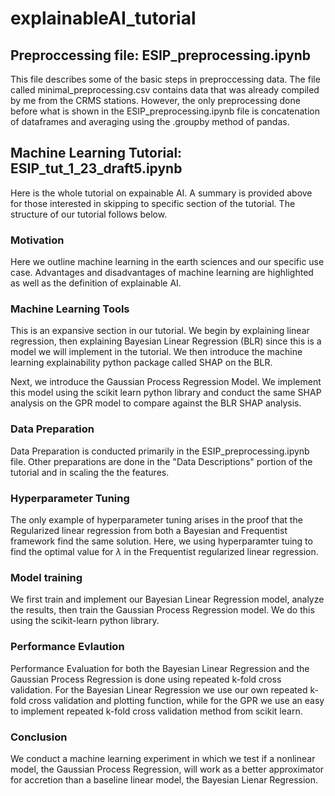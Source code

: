# explainableAI_tutorial

## Preproccessing file: ESIP_preprocessing.ipynb

This file describes some of the basic steps in preproccessing data. The file called minimal_preprocessing.csv contains data that was already compiled by me from the CRMS stations. However, the only preprocessing done before what is shown in the ESIP_preprocessing.ipynb file is concatenation of dataframes and averaging using the .groupby method of pandas. 

## Machine Learning Tutorial: ESIP_tut_1_23_draft5.ipynb

Here is the whole tutorial on expainable AI. A summary is provided above for those interested in skipping to specific section of the tutorial. The structure of our tutorial follows below.

### Motivation
Here we outline machine learning in the earth sciences and our specific use case. Advantages and disadvantages of machine learning are highlighted as well as the definition of explainable AI. 

### Machine Learning Tools
This is an expansive section in our tutorial. We begin by explaining linear regression, then explaining Bayesian Linear Regression (BLR) since this is a model we will implement in the tutorial. We then introduce the machine learning explainability python package called SHAP on the BLR. 

Next, we introduce the Gaussian Process Regression Model. We implement this model using the scikit learn python library and conduct the same SHAP analysis on the GPR model to compare against the BLR SHAP analysis.

### Data Preparation

Data Preparation is conducted primarily in the ESIP_preprocessing.ipynb file. Other preparations are done in the "Data Descriptions" portion of the tutorial and in scaling the the features. 

### Hyperparameter Tuning

The only example of hyperparameter tuning arises in the proof that the Regularized linear regression from both a Bayesian and Frequentist framework find the same solution. Here, we using hyperparamter tuing to find the optimal value for $\lambda$ in the Frequentist regularized linear regression. 

### Model training

We first train and implement our Bayesian Linear Regression model, analyze the results, then train the Gaussian Process Regression model. We do this using the scikit-learn python library. 

### Performance Evlaution

Performance Evaluation for both the Bayesian Linear Regression and the Gaussian Process Regression is done using repeated k-fold cross validation. For the Bayesian Linear Regression we use our own repeated k-fold cross validation and plotting function, while for the GPR we use an easy to implement repeated k-fold cross validation method from scikit learn. 

### Conclusion

We conduct a machine learning experiment in which we test if a nonlinear model, the Gaussian Process Regression, will work as a better approximator for accretion than a baseline linear model, the Bayesian Lienar Regression. 

